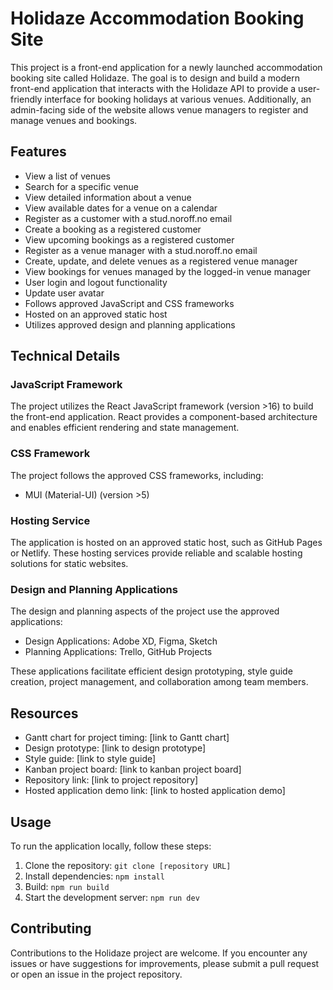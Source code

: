 # Holidaze Accommodation Booking Site

This project is a front-end application for a newly launched accommodation booking site called Holidaze. The goal is to design and build a modern front-end application that interacts with the Holidaze API to provide a user-friendly interface for booking holidays at various venues. Additionally, an admin-facing side of the website allows venue managers to register and manage venues and bookings.

## Features

- View a list of venues
- Search for a specific venue
- View detailed information about a venue
- View available dates for a venue on a calendar
- Register as a customer with a stud.noroff.no email
- Create a booking as a registered customer
- View upcoming bookings as a registered customer
- Register as a venue manager with a stud.noroff.no email
- Create, update, and delete venues as a registered venue manager
- View bookings for venues managed by the logged-in venue manager
- User login and logout functionality
- Update user avatar
- Follows approved JavaScript and CSS frameworks
- Hosted on an approved static host
- Utilizes approved design and planning applications

## Technical Details

### JavaScript Framework

The project utilizes the React JavaScript framework (version >16) to build the front-end application. React provides a component-based architecture and enables efficient rendering and state management.

### CSS Framework

The project follows the approved CSS frameworks, including:

- MUI (Material-UI) (version >5)

### Hosting Service

The application is hosted on an approved static host, such as GitHub Pages or Netlify. These hosting services provide reliable and scalable hosting solutions for static websites.

### Design and Planning Applications

The design and planning aspects of the project use the approved applications:

- Design Applications: Adobe XD, Figma, Sketch
- Planning Applications: Trello, GitHub Projects

These applications facilitate efficient design prototyping, style guide creation, project management, and collaboration among team members.

## Resources

- Gantt chart for project timing: [link to Gantt chart]
- Design prototype: [link to design prototype]
- Style guide: [link to style guide]
- Kanban project board: [link to kanban project board]
- Repository link: [link to project repository]
- Hosted application demo link: [link to hosted application demo]

## Usage

To run the application locally, follow these steps:

1. Clone the repository: `git clone [repository URL]`
2. Install dependencies: `npm install`
3. Build: `npm run build`
4. Start the development server: `npm run dev`


## Contributing

Contributions to the Holidaze project are welcome. If you encounter any issues or have suggestions for improvements, please submit a pull request or open an issue in the project repository.
